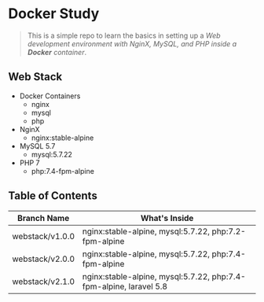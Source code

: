 # Docker Study
> This is a simple repo to learn the basics in setting up a
> *Web development environment with NginX, MySQL, and PHP inside a __Docker__ container*.

## Web Stack
- Docker Containers
    - nginx
    - mysql
    - php
- NginX
    - nginx:stable-alpine
- MySQL 5.7
    - mysql:5.7.22
- PHP 7
    - php:7.4-fpm-alpine

## Table of Contents
| Branch Name  | What's Inside |
| ------------- | ------------- |
| webstack/v1.0.0 | nginx:stable-alpine, mysql:5.7.22, php:7.2-fpm-alpine |
| webstack/v2.0.0 | nginx:stable-alpine, mysql:5.7.22, php:7.4-fpm-alpine |
| webstack/v2.1.0 | nginx:stable-alpine, mysql:5.7.22, php:7.4-fpm-alpine, laravel 5.8 |